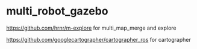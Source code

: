 # multi_robot_gazebo

https://github.com/hrnr/m-explore for multi_map_merge and explore

https://github.com/googlecartographer/cartographer_ros for cartographer

